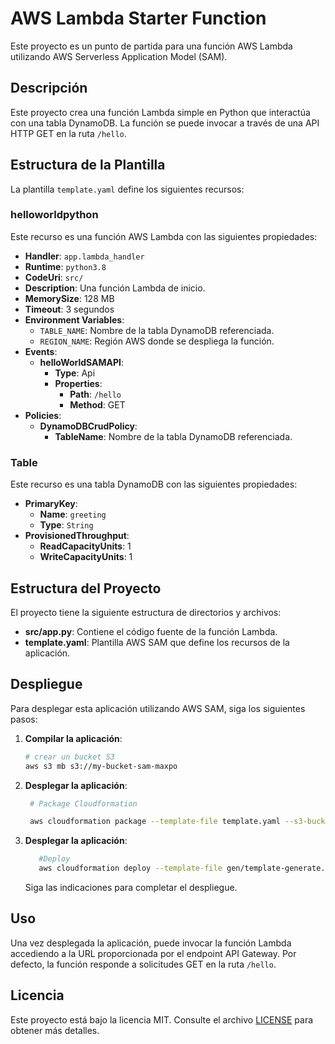 # AWS Lambda Starter Function

Este proyecto es un punto de partida para una función AWS Lambda utilizando AWS Serverless Application Model (SAM).

## Descripción

Este proyecto crea una función Lambda simple en Python que interactúa con una tabla DynamoDB. La función se puede invocar a través de una API HTTP GET en la ruta `/hello`.

## Estructura de la Plantilla

La plantilla `template.yaml` define los siguientes recursos:

### helloworldpython

Este recurso es una función AWS Lambda con las siguientes propiedades:

- **Handler**: `app.lambda_handler`
- **Runtime**: `python3.8`
- **CodeUri**: `src/`
- **Description**: Una función Lambda de inicio.
- **MemorySize**: 128 MB
- **Timeout**: 3 segundos
- **Environment Variables**:
  - `TABLE_NAME`: Nombre de la tabla DynamoDB referenciada.
  - `REGION_NAME`: Región AWS donde se despliega la función.
- **Events**:
  - **helloWorldSAMAPI**:
    - **Type**: Api
    - **Properties**:
      - **Path**: `/hello`
      - **Method**: GET
- **Policies**:
  - **DynamoDBCrudPolicy**:
    - **TableName**: Nombre de la tabla DynamoDB referenciada.

### Table

Este recurso es una tabla DynamoDB con las siguientes propiedades:

- **PrimaryKey**:
  - **Name**: `greeting`
  - **Type**: `String`
- **ProvisionedThroughput**:
  - **ReadCapacityUnits**: 1
  - **WriteCapacityUnits**: 1

## Estructura del Proyecto

El proyecto tiene la siguiente estructura de directorios y archivos:

- **src/app.py**: Contiene el código fuente de la función Lambda.
- **template.yaml**: Plantilla AWS SAM que define los recursos de la aplicación.

## Despliegue

Para desplegar esta aplicación utilizando AWS SAM, siga los siguientes pasos:

1. **Compilar la aplicación**:

   ```bash
   # crear un bucket S3
   aws s3 mb s3://my-bucket-sam-maxpo
   ```

2. **Desplegar la aplicación**:

   ```bash
    # Package Cloudformation

    aws cloudformation package --template-file template.yaml --s3-bucket my-bucket-sam-maxpo --output-template-file gen/template-generate.yaml

   ```

3. **Desplegar la aplicación**:

   ```bash
      #Deploy
      aws cloudformation deploy --template-file gen/template-generate.yaml --stack-name sam-app --capabilities CAPABILITY_IAM

   ```

   Siga las indicaciones para completar el despliegue.

## Uso

Una vez desplegada la aplicación, puede invocar la función Lambda accediendo a la URL proporcionada por el endpoint API Gateway. Por defecto, la función responde a solicitudes GET en la ruta `/hello`.

## Licencia

Este proyecto está bajo la licencia MIT. Consulte el archivo [LICENSE](LICENSE) para obtener más detalles.

```

```
